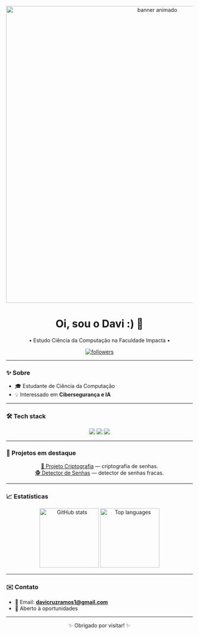 <p align="center">
  <img src="https://i.giphy.com/5Zesu5VPNGJlm.webp" alt="banner animado" width="800"/>
</p>

<h1 align="center">Oi, sou o Davi :) 👋</h1>
<p align="center">• Estudo Ciência da Computação na Faculdade Impacta • </p>

<p align="center">
  <!-- Badge de seguidores -->
  <a href="https://github.com/davicruz1">
    <img alt="followers" src="https://img.shields.io/github/followers/davicruz1?style=social" />
  </a>
</p>

---

### ✨ Sobre
- 🎓 Estudante de Ciência da Computação  
- 💡 Interessado em **Cibersegurança e IA**  

---

### 🛠 Tech stack
<p align="center">
  <img src="https://img.shields.io/badge/-Python-333?style=flat-square&logo=python" />
  <img src="https://img.shields.io/badge/-HTML5-333?style=flat-square&logo=html5" />
  <img src="https://img.shields.io/badge/-CSS3-333?style=flat-square&logo=css3" />
</p>

---

### 🚀 Projetos em destaque
<p align="center">
  <a href="https://github.com/davicruz1/criptografia">🔐 Projeto Criptografia</a> — criptografia de senhas.  
  <br/>
  <a href="https://github.com/davicruz1/detector-de-senhas">🕵️ Detector de Senhas</a> — detector de senhas fracas.
</p>

---

### 📈 Estatísticas
<p align="center">
  <img alt="GitHub stats" height="160px" src="https://github-readme-stats.vercel.app/api?username=davicruz1&show_icons=true&theme=tokyonight&count_private=true" />
  <img alt="Top languages" height="160px" src="https://github-readme-stats.vercel.app/api/top-langs/?username=davicruz1&layout=compact&theme=tokyonight" />
</p>

---

### ✉️ Contato
- 📧 Email: **davicruzramos1@gmail.com**  
- 💬 Aberto à oportunidades  

---

<p align="center">✨ Obrigado por visitar! ✨</p>

